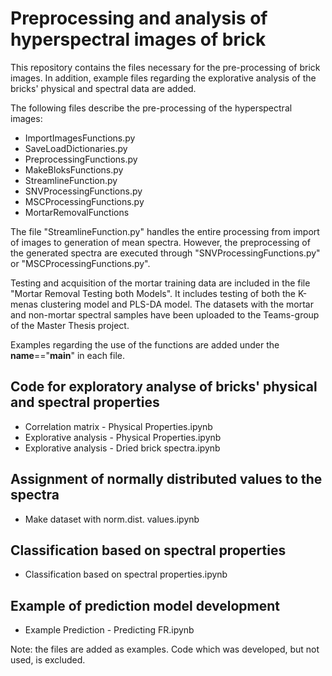 # Preprocessing and analysis of hyperspectral images of brick

This repository contains the files necessary for the pre-processing of brick images. In addition, example files regarding the explorative analysis of the bricks' physical and spectral data are added.

The following files describe the pre-processing of the hyperspectral images:
- ImportImagesFunctions.py
- SaveLoadDictionaries.py
- PreprocessingFunctions.py
- MakeBloksFunctions.py
- StreamlineFunction.py
- SNVProcessingFunctions.py
- MSCProcessingFunctions.py
- MortarRemovalFunctions

The file "StreamlineFunction.py" handles the entire processing from import of images to generation of mean spectra. However, the preprocessing of the generated spectra are executed through "SNVProcessingFunctions.py" or "MSCProcessingFunctions.py".

Testing and acquisition of the mortar training data are included in the file "Mortar Removal Testing both Models". It includes testing of both the K-menas clustering model and PLS-DA model. The datasets with the mortar and non-mortar spectral samples have been uploaded to the Teams-group of the Master Thesis project.

Examples regarding the use of the functions are added under the __name__=="__main__" in each file.

## Code for exploratory analyse of bricks' physical and spectral properties
 - Correlation matrix - Physical Properties.ipynb
 - Explorative analysis - Physical Properties.ipynb
 - Explorative analysis - Dried brick spectra.ipynb
   
## Assignment of normally distributed values to the spectra
- Make dataset with norm.dist. values.ipynb

## Classification based on spectral properties
- Classification based on spectral properties.ipynb

## Example of prediction model development
- Example Prediction - Predicting FR.ipynb

Note: the files are added as examples. Code which was developed, but not used, is excluded. 
